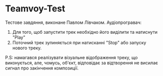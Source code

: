 # Teamvoy-Test

Тестове завдяння, виконане Павлом Лівчаком.
Аудіопрогравач:
1. Для того, щоб запустити трек необхідно його виділити та натиснути "Play"
2. Поточний трек зупиняється при натисканні "Stop" або запуску нового треку.

P.S: намагався реалізувати візуальне відображення треку, що виконується, але, чомусь, об'єкт,
відповідає за відтворення не висилає сигнал про закінчення композиції.
